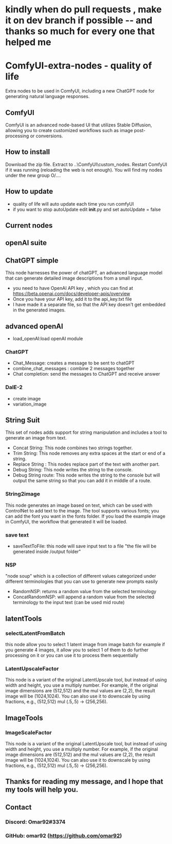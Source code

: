 # kindly when do pull requests , make it on dev branch if possible -- and thanks so much for every one that helped me 

# ComfyUI-extra-nodes - quality of life
Extra nodes to be used in ComfyUI, including a new ChatGPT node for generating natural language responses.

## ComfyUI
ComfyUI is an advanced node-based UI that utilizes Stable Diffusion, allowing you to create customized workflows such as image post-processing or conversions.

## How to install
Download the zip file.
Extract to ..\ComfyUI\custom_nodes.
Restart ComfyUI if it was running (reloading the web is not enough).
You will find my nodes under the new group O/....

## How to update
- quality of life will auto update each time you run comfyUI
- if you want to stop autoUpdate edit  __init__.py  and set autoUpdate = false

## Current nodes
## openAI suite

## ChatGPT simple
This node harnesses the power of chatGPT, an advanced language model that can generate detailed image descriptions from a small input.
- you need to have  OpenAI API key , which you can find at https://beta.openai.com/docs/developer-apis/overview
- Once you have your API key, add it to the api_key.txt file
- I have made it a separate file, so that the API key doesn't get embedded in the generated images.

## advanced openAI
- load_openAI:load openAI module 
### ChatGPT
- Chat_Message: creates a message to be sent to chatGPT
- combine_chat_messages : combine 2 messages together 
- Chat completion: send the messages to ChatGPT and receive answer
### DalE-2
- create image
- variation_image

## String Suit
This set of nodes adds support for string manipulation and includes a tool to generate an image from text.

- Concat String: This node combines two strings together.
- Trim String: This node removes any extra spaces at the start or end of a string.
- Replace String : This nodes replace part of the text with another part.
- Debug String: This node writes the string to the console.
- Debug String route: This node writes the string to the console but will output the same string so that you can add it in middle of a route.
### String2image
This node generates an image based on text, which can be used with ControlNet to add text to the image. The tool supports various fonts; you can add the font you want in the fonts folder. If you load the example image in ComfyUI, the workflow that generated it will be loaded.

### save text
- saveTextToFile: this node will save input text to a file "the file will be generated inside  /output folder"
### NSP
"node soup" which is a collection of different values categorized under different terminologies that you can use to generate new prompts easily 
- RandomNSP: returns a random value from the selected terminology 
- ConcatRandomNSP: will append a random value from the selected terminology to the input text (can be used mid route)

## latentTools
### selectLatentFromBatch
this node allow you to select 1 latent image from image batch 
for example if you generate 4 images, it allow you to select 1 of them to do further processing on it 
or you can use it to process them sequentially 
### LatentUpscaleFactor
This node is a variant of the original LatentUpscale tool, but instead of using width and height, you use a multiply number. For example, if the original image dimensions are (512,512) and the mul values are (2,2), the result image will be (1024,1024). You can also use it to downscale by using fractions, e.g., (512,512) mul (.5,.5) → (256,256).

## ImageTools
### ImageScaleFactor
This node is a variant of the original LatentUpscale tool, but instead of using width and height, you use a multiply number. For example, if the original image dimensions are (512,512) and the mul values are (2,2), the result image will be (1024,1024). You can also use it to downscale by using fractions, e.g., (512,512) mul (.5,.5) → (256,256).


## Thanks for reading my message, and I hope that my tools will help you.

## Contact
### Discord: Omar92#3374
### GitHub: omar92 (https://github.com/omar92)
